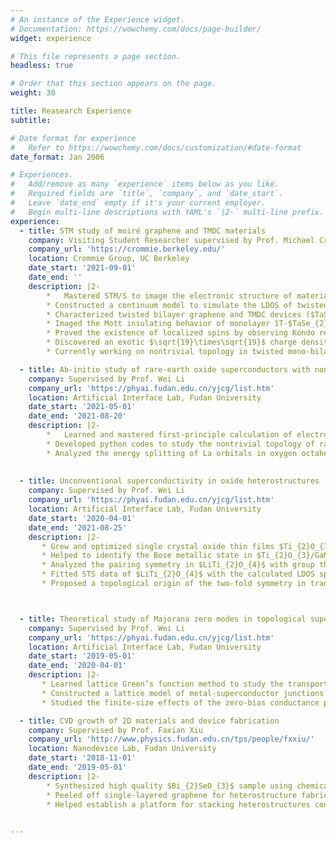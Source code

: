 ```yaml
---
# An instance of the Experience widget.
# Documentation: https://wowchemy.com/docs/page-builder/
widget: experience

# This file represents a page section.
headless: true

# Order that this section appears on the page.
weight: 30

title: Reasearch Experience
subtitle:

# Date format for experience
#   Refer to https://wowchemy.com/docs/customization/#date-format
date_format: Jan 2006

# Experiences.
#   Add/remove as many `experience` items below as you like.
#   Required fields are `title`, `company`, and `date_start`.
#   Leave `date_end` empty if it's your current employer.
#   Begin multi-line descriptions with YAML's `|2-` multi-line prefix.
experience:
  - title: STM study of moiré graphene and TMDC materials
    company: Visiting Student Researcher supervised by Prof. Michael Crommie
    company_url: 'https://crommie.berkeley.edu/'
    location: Crommie Group, UC Berkeley
    date_start: '2021-09-01'
    date_end: ''
    description: |2-
        *	Mastered STM/S to image the electronic structure of materials and took charge of an Omicron LT-STM machine.
        * Constructed a continuum model to simulate the LDOS of twisted bilayer graphene aligned with hBN.
        * Characterized twisted bilayer graphene and TMDC devices ($TaSe_{2}$, $NbSe_{2}$, $TaTe_{2}$, etc.). Studied the evolution of electronic structures with back gate.
        * Imaged the Mott insulating behavior of monolayer 1T-$TaSe_{2}$ with ‘flower pattern’ orbital texture. 
        * Proved the existence of localized spins by observing Kondo resonance peak in the STS spectra of 1T/1H-$TaSe_{2}$.
        * Discovered an exotic $\sqrt{19}\times\sqrt{19}$ charge density wave in 1T-$TaTe_{2}$.
        * Currently working on nontrivial topology in twisted mono-bilayer graphene and possible Tc enhancement in $NbSe_{2}/SrTiO_{3}$ heterostructure.

  - title: Ab-initio study of rare-earth oxide superconductors with nontrivial topology                 
    company: Supervised by Prof. Wei Li
    company_url: 'https://phyai.fudan.edu.cn/yjcg/list.htm'
    location: Artificial Interface Lab, Fudan University
    date_start: '2021-05-01'
    date_end: '2021-08-20'
    description: |2-
        *	Learned and mastered first-principle calculation of electronic structures and phonon spectrum using VASP.
        * Developed python codes to study the nontrivial topology of rare-earth oxide superconductor LaO and found non-zero $Z_2$ invariant together with topologically protected surface states.
        * Analyzed the energy splitting of La orbitals in oxygen octahedron crystal fields with group theory and identified the origin of band inversion as the 5d to 4f orbital transition.
     
  
  - title: Unconventional superconductivity in oxide heterostructures
    company: Supervised by Prof. Wei Li
    company_url: 'https://phyai.fudan.edu.cn/yjcg/list.htm'
    location: Artificial Interface Lab, Fudan University
    date_start: '2020-04-01'
    date_end: '2021-08-25'
    description: |2-
       * Grew and optimized single crystal oxide thin films $Ti_{2}O_{3}/GaN$ layer-by-layer with pulsed-laser deposition.
       * Helped to identify the Bose metallic state in $Ti_{2}O_{3}/GaN$ with temperature-independent resistance in a wide range associated with vanishing Hall resistance.
       * Analyzed the pairing symmetry in $LiTi_{2}O_{4}$ with group theory and helped to explain the coexistence of ferromagnetism and superconductivity.
       * Fitted STS data of $LiTi_{2}O_{4}$ with the calculated LDOS spectrum of triplet-pairing superconductors using Green’s function method.
       * Proposed a topological origin of the two-fold symmetry in transverse resistance of $LiTi_{2}O_{4}$, providing a new explanation for similar results reported in Nature 547, 432–435 (2017).



  - title: Theoretical study of Majorana zero modes in topological superconductors
    company: Supervised by Prof. Wei Li
    company_url: 'https://phyai.fudan.edu.cn/yjcg/list.htm'
    location: Artificial Interface Lab, Fudan University
    date_start: '2019-05-01'
    date_end: '2020-04-01'
    description: |2-
       * Learned lattice Green’s function method to study the transport properties of topological superconductors.
       * Constructed a lattice model of metal-superconductor junctions and developed python codes to simulate Andreev reflection spectrum.
       * Studied the finite-size effects of the zero-bias conductance peak in topological superconductors and found that only quasi-one-dimensional materials can exhibit quantized conductance $2e^{2}/h$.

  - title: CVD growth of 2D materials and device fabrication
    company: Supervised by Prof. Faxian Xiu
    company_url: 'http://www.physics.fudan.edu.cn/tps/people/fxxiu/'
    location: Nanodevice Lab, Fudan University
    date_start: '2018-11-01'
    date_end: '2019-05-01'
    description: |2-
        * Synthesized high quality $Bi_{2}SeO_{3}$ sample using chemical vapor deposition method (CVD)
        * Peeled off single-layered graphene for heterostructure fabrication.
        * Helped establish a platform for stacking heterostructures controlled by LabView 

  
---
```


